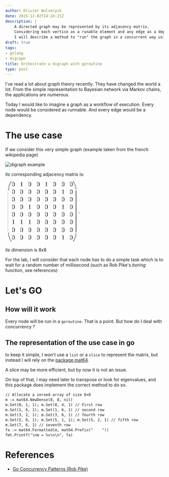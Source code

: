 ```yaml
---
author: Olivier Wulveryck
date: 2015-12-02T14:24:21Z
description: |
    A directed graph may be represented by its adjacency matrix.
    Considering each vertice as a runable element and any edge as a dependency,
    I will describe a method to "run" the graph in a concurrent way using goalang's goroutine
draft: true
tags:
- golang
- digraph
title: Orchestrate a digraph with goroutine
type: post
---
```


I've read a lot about graph theory recently.
They have changed the world a lot. From the simple representation to Bayesian network via Markov chains, the applications are numerous.

Today I would like to imagine a graph as a workflow of execution. Every node would be considered as runnable. And every  edge would be a dependency.

# The use case 
If we consider this very simple graph (example taken from the french wikipedia page)

<img class="img-responsive" src="https://upload.wikimedia.org/wikipedia/commons/0/07/Grafodirigido.jpg" alt="digraph example"/>

its corresponding adjacency matrix is:

 <img class="img-responsive" src="/assets/images/matrix1.png" alt="Adjacency matrix"/>

its dimension is 8x8

For the lab, I will consider that each node has to do a simple task which is to wait for a random number of millisecond (such as Rob Pike's _boring_ function, see references)

# Let's GO

## How will it work

Every node will be run in a `goroutine`. That is a point. But how do I deal with concurrency ?



## The representation of the use case in go

to keep it simple, I won't use a `list` or a `slice` to represent the matrix, but instead I will rely on the [package mat64](https://godoc.org/github.com/gonum/matrix/mat64).

A slice may be more efficient, but by now it is not an issue. 

On top of that, I may need later to transpose or look for eigenvalues, and this package does implement the correct method to do so.

```golang
// Allocate a zeroed array of size 8×8
m := mat64.NewDense(8, 8, nil)
m.Set(0, 1, 1); m.Set(0, 4, 1) // First row
m.Set(1, 6, 1); m.Set(1, 6, 1) // second row
m.Set(3, 2, 1); m.Set(3, 6, 1) // fourth row
m.Set(5, 0, 1); m.Set(5, 1, 1); m.Set(5, 2, 1) // fifth row
m.Set(7, 6, 1) // seventh row
fa := mat64.Formatted(m, mat64.Prefix("    "))
fmt.Printf("\nm = %v\n\n", fa)
```


# References

* [Go Concurrency Patterns (Rob Pike)](https://talks.golang.org/2012/concurrency.slide)
